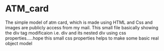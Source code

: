 # ATM_card
The simple model of atm card, which is made using HTML and Css and images are publicly access from my mail. This small file basically showing  the div tag modificaion i.e. div and its nested div using css properties.....hope this small css properties helps to make some basic real object model
